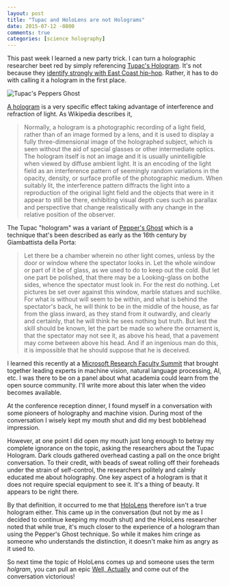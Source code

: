```yaml
---
layout: post
title: "Tupac and HoloLens are not Holograms"
date: 2015-07-12 -0800
comments: true
categories: [science holography]
---
```


This past week I learned a new party trick. I can turn a holographic researcher beet red by simply referencing [Tupac's Hologram](https://www.youtube.com/watch?v=TGbrFmPBV0Y). It's not because they [identify strongly with East Coast hip-hop](https://en.wikipedia.org/wiki/East_Coast%E2%80%93West_Coast_hip_hop_rivalry). Rather, it has to do with calling it a hologram in the first place.

![Tupac's Peppers Ghost](https://cloud.githubusercontent.com/assets/19977/8639982/09eb02f2-289d-11e5-93d7-84000322ad57.png)

[A hologram](https://en.wikipedia.org/wiki/Holography) is a very specific effect taking advantage of interference and refraction of light. As Wikipedia describes it,

> Normally, a hologram is a photographic recording of a light field, rather than of an image formed by a lens, and it is used to display a fully three-dimensional image of the holographed subject, which is seen without the aid of special glasses or other intermediate optics. The hologram itself is not an image and it is usually unintelligible when viewed by diffuse ambient light. It is an encoding of the light field as an interference pattern of seemingly random variations in the opacity, density, or surface profile of the photographic medium. When suitably lit, the interference pattern diffracts the light into a reproduction of the original light field and the objects that were in it appear to still be there, exhibiting visual depth cues such as parallax and perspective that change realistically with any change in the relative position of the observer.

The Tupac "hologram" was a variant of [Pepper's Ghost](https://en.wikipedia.org/wiki/Pepper%27s_ghost) which is a technique that's been described as early as the 16th century by Giambattista della Porta:

> Let there be a chamber wherein no other light comes, unless by the door or window where the spectator looks in. Let the whole window or part of it be of glass, as we used to do to keep out the cold. But let one part be polished, that there may be a Looking-glass on bothe sides, whence the spectator must look in. For the rest do nothing. Let pictures be set over against this window, marble statues and suchlike. For what is without will seem to be within, and what is behind the spectator's back, he will think to be in the middle of the house, as far from the glass inward, as they stand from it outwardly, and clearly and certainly, that he will think he sees nothing but truth. But lest the skill should be known, let the part be made so where the ornament is, that the spectator may not see it, as above his head, that a pavement may come between above his head. And if an ingenious man do this, it is impossible that he should suppose that he is deceived.

I learned this recently at a [Microsoft Research Faculty Summit](http://research.microsoft.com/en-us/um/redmond/events/fs2015/) that brought together leading experts in machine vision, natural language processing, AI, etc. I was there to be on a panel about what academia could learn from the open source community. I'll write more about this later when the video becomes available.

At the conference reception dinner, I found myself in a conversation with some pioneers of holography and machine vision. During most of the conversation I wisely kept my mouth shut and did my best bobblehead impression.

However, at one point I did open my mouth just long enough to betray my complete ignorance on the topic, asking the researchers about the Tupac Hologram. Dark clouds gathered overhead casting a pall on the once bright conversation. To their credit, with beads of sweat rolling off their foreheads under the strain of self-control, the researchers politely and calmly educated me about holography. One key aspect of a hologram is that it does not require special equipment to see it. It's a thing of beauty. It appears to be right there.

By that definition, it occurred to me that [HoloLens](https://www.microsoft.com/microsoft-hololens/en-us) therefore isn't a true hologram either. This came up in the conversation (but not by me as I decided to continue keeping my mouth shut) and the HoloLens researcher noted that while true, it's much closer to the experience of a hologram than using the Pepper's Ghost technique. So while it makes him cringe as someone who understands the distinction, it doesn't make him as angry as it used to.

So next time the topic of HoloLens comes up and someone uses the term _holgram_, you can pull an epic [Well, Actually](http://tirania.org/blog/archive/2011/Feb-17.html) and come out of the conversation victorious!

